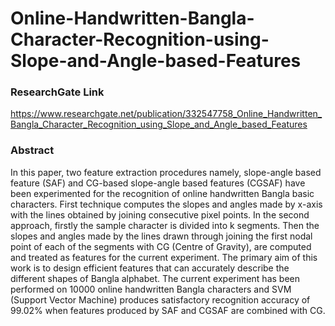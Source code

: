 # Online-Handwritten-Bangla-Character-Recognition-using-Slope-and-Angle-based-Features

### ResearchGate Link
https://www.researchgate.net/publication/332547758_Online_Handwritten_Bangla_Character_Recognition_using_Slope_and_Angle_based_Features

### Abstract 
In this paper, two feature extraction procedures namely, slope-angle based feature (SAF) and CG-based slope-angle based features (CGSAF) have been experimented for the recognition of online handwritten Bangla basic characters. First technique computes the slopes and angles made by x-axis with the lines obtained by joining consecutive pixel points. In the second approach, firstly the sample character is divided into k segments. Then the slopes and angles made by the lines drawn through joining the first nodal point of each of the segments with CG (Centre of Gravity), are computed and treated as features for the current experiment. The primary aim of this work is to design efficient features that can accurately describe the different shapes of Bangla alphabet. The current experiment has been performed on 10000 online handwritten Bangla characters and SVM (Support Vector Machine) produces satisfactory recognition accuracy of 99.02% when features produced by SAF and CGSAF are combined with CG.
